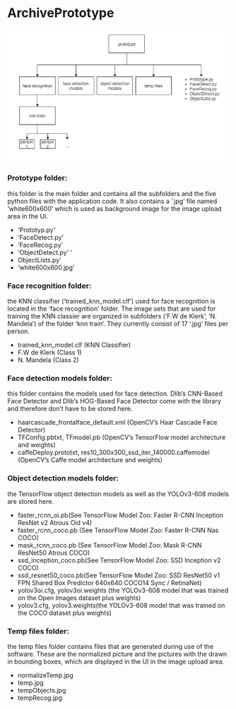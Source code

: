 # ArchivePrototype

![project structure](./images/image(9).png "Project Structure")


### Prototype folder: 

this folder is the main folder and contains all the subfolders and the five python files with the application code.
It also contains a ‘.jpg’ file named ‘white600x600’ which is used as background image for the image upload area in the UI.
* ‘Prototyp.py’ 
* ‘FaceDetect.py’ 
* ‘FaceRecog.py’ 
* ‘ObjectDetect.py’ ‘
* ObjectLists.py’ 
* ‘white600x600.jpg’


### Face recognition folder: 

the KNN classifier (‘trained_knn_model.clf’) used for face recognition is located in the ‘face recognition’ folder. 
The image sets that are used for training the KNN classier are organized in subfolders (‘F.W de Klerk’, ‘N. Mandela’) 
of the folder ‘knn train’. They currently consist of 17 ‘.jpg’ files per person.
*  trained_knn_model.clf (KNN Classifier)
*  F.W de Klerk (Class 1)
*  N. Mandela (Class 2)


### Face detection models folder: 

this folder contains the models used for face detection. Dlib’s CNN-Based Face Detector and Dlib’s HOG-Based Face Detector come with the library 
and therefore don’t have to be stored here.
* haarcascade_frontalface_default.xml (OpenCV’s Haar Cascade Face Detector)
* TFConfig.pbtxt, TFmodel.pb (OpenCV’s TensorFlow model architecture and weights)
* caffeDeploy.prototxt, res10_300x300_ssd_iter_140000.caffemodel (OpenCV’s Caffe model architecture and weights) 


### Object detection models folder: 

the TensorFlow object detection models as well as the YOLOv3-608 models are stored here. 
* faster_rcnn_oi.pb(See TensorFlow Model Zoo: Faster R-CNN Inception ResNet v2 Atrous Oid v4) 
* faster_rcnn_coco.pb (See TensorFlow Model Zoo: Faster R-CNN Nas COCO) 
* mask_rcnn_coco.pb (See TensorFlow Model Zoo: Mask R-CNN ResNet50 Atrous COCO) 
* ssd_inception_coco.pb(See TensorFlow Model Zoo: SSD Inception v2 COCO) 
* ssd_resnet50_coco.pb(See TensorFlow Model Zoo: SSD ResNet50 v1 FPN Shared Box Predictor 640x640 COCO14 Sync / RetinaNet)
* yolov3oi.cfg, yolov3oi.weights (the YOLOv3-608 model that was trained on the Open Images dataset  plus weights)
* yolov3.cfg, yolov3.weights(the YOLOv3-608 model that was trained on the COCO dataset  plus weights) 

### Temp files folder: 

the temp files folder contains files that are generated during use of the software. 
These are the normalized picture and the pictures with the drawn in bounding boxes, 
which are displayed in the UI in the image upload area.
* normalizeTemp.jpg
* temp.jpg
* tempObjects.jpg
* tempRecog.jpg